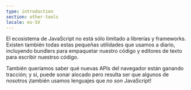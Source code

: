 ```yaml
---
type: introduction
section: other-tools
locale: es-SV
---
```

 El ecosistema de JavaScript no está sólo limitado a librerías y frameworks. Existen también todas estas pequeñas utilidades que usamos a diario, incluyendo bundlers para empaquetar nuestro código y editores de texto para escribir nuestrso código.

También queríamos saber qué nuevas APIs del navegador están ganando tracción; y sí, puede sonar alocado pero resulta ser que algunos de nosotros ¡también usamos lenguajes que *no son* JavaScript!